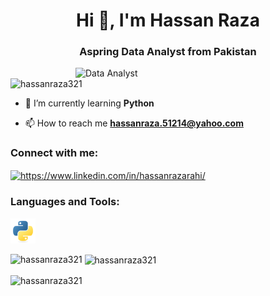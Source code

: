 <h1 align="center">Hi 👋, I'm Hassan Raza</h1>
<h3 align="center">Aspring Data Analyst from Pakistan</h3>

<img align="right" alt="Data Analyst" width="400" src="https://static.wixstatic.com/media/ebaa9b_0ab555a2c04b4d21acfa6e5c7c6f875e~mv2.png/v1/fill/w_560,h_516,al_c,q_85,usm_0.66_1.00_0.01,enc_auto/MainIllustration.png">
<p align="left"> <img src="https://komarev.com/ghpvc/?username=hassanraza321&label=Profile%20views&color=0e75b6&style=flat" alt="hassanraza321" /> </p>

- 🌱 I’m currently learning **Python**

- 📫 How to reach me **hassanraza.51214@yahoo.com**

<h3 align="left">Connect with me:</h3>
<p align="left">
<a href="https://linkedin.com/in/hassanrazarahi" target="_blank"><img align="center" src="https://raw.githubusercontent.com/rahuldkjain/github-profile-readme-generator/master/src/images/icons/Social/linked-in-alt.svg" alt="https://www.linkedin.com/in/hassanrazarahi/" height="30" width="40" /></a>
</p>

<h3 align="left">Languages and Tools:</h3>
<p align="left"> <a href="https://www.python.org" target="_blank" rel="noreferrer"> <img src="https://raw.githubusercontent.com/devicons/devicon/master/icons/python/python-original.svg" alt="python" width="40" height="40"/> </a> </p>

<p><img align="left" src="https://github-readme-stats.vercel.app/api/top-langs?username=hassanraza321&show_icons=true&locale=en&layout=compact" alt="hassanraza321" /></p>

<p>&nbsp;<img align="center" src="https://github-readme-stats.vercel.app/api?username=hassanraza321&show_icons=true&locale=en" alt="hassanraza321" /></p>

<p><img align="center" src="https://github-readme-streak-stats.herokuapp.com/?user=hassanraza321&" alt="hassanraza321" /></p>
